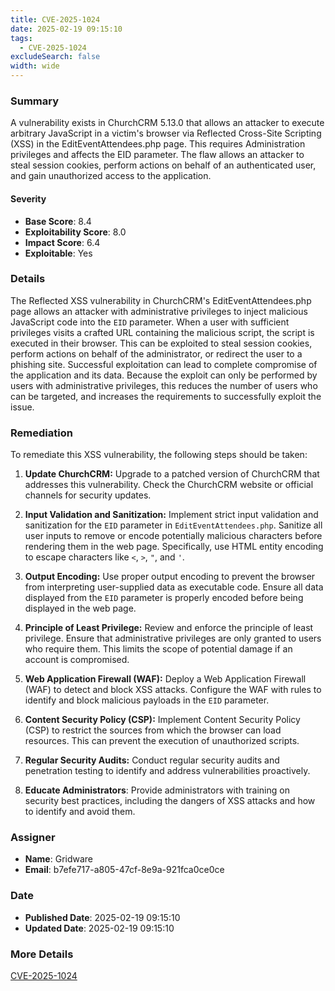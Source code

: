 ```yaml
---
title: CVE-2025-1024
date: 2025-02-19 09:15:10
tags:
  - CVE-2025-1024
excludeSearch: false
width: wide
---
```


### Summary
A vulnerability exists in ChurchCRM 5.13.0 that allows an attacker to execute arbitrary JavaScript in a victim's browser via Reflected Cross-Site Scripting (XSS) in the EditEventAttendees.php page. This requires Administration privileges and affects the EID parameter. The flaw allows an attacker to steal session cookies, perform actions on behalf of an authenticated user, and gain unauthorized access to the application.

#### Severity
- **Base Score**: 8.4
- **Exploitability Score**: 8.0
- **Impact Score**: 6.4
- **Exploitable**: Yes

### Details 
The Reflected XSS vulnerability in ChurchCRM's EditEventAttendees.php page allows an attacker with administrative privileges to inject malicious JavaScript code into the `EID` parameter. When a user with sufficient privileges visits a crafted URL containing the malicious script, the script is executed in their browser. This can be exploited to steal session cookies, perform actions on behalf of the administrator, or redirect the user to a phishing site. Successful exploitation can lead to complete compromise of the application and its data. Because the exploit can only be performed by users with administrative privileges, this reduces the number of users who can be targeted, and increases the requirements to successfully exploit the issue.

### Remediation

To remediate this XSS vulnerability, the following steps should be taken:

1.  **Update ChurchCRM:** Upgrade to a patched version of ChurchCRM that addresses this vulnerability. Check the ChurchCRM website or official channels for security updates.

2.  **Input Validation and Sanitization:** Implement strict input validation and sanitization for the `EID` parameter in `EditEventAttendees.php`. Sanitize all user inputs to remove or encode potentially malicious characters before rendering them in the web page. Specifically, use HTML entity encoding to escape characters like `<`, `>`, `"`, and `'`.

3.  **Output Encoding:** Use proper output encoding to prevent the browser from interpreting user-supplied data as executable code. Ensure all data displayed from the `EID` parameter is properly encoded before being displayed in the web page.

4.  **Principle of Least Privilege:** Review and enforce the principle of least privilege. Ensure that administrative privileges are only granted to users who require them. This limits the scope of potential damage if an account is compromised.

5.  **Web Application Firewall (WAF):** Deploy a Web Application Firewall (WAF) to detect and block XSS attacks. Configure the WAF with rules to identify and block malicious payloads in the `EID` parameter.

6.  **Content Security Policy (CSP):** Implement Content Security Policy (CSP) to restrict the sources from which the browser can load resources. This can prevent the execution of unauthorized scripts.

7.  **Regular Security Audits:** Conduct regular security audits and penetration testing to identify and address vulnerabilities proactively.

8. **Educate Administrators**: Provide administrators with training on security best practices, including the dangers of XSS attacks and how to identify and avoid them.

### Assigner
- **Name**: Gridware
- **Email**: b7efe717-a805-47cf-8e9a-921fca0ce0ce

### Date
- **Published Date**: 2025-02-19 09:15:10
- **Updated Date**: 2025-02-19 09:15:10

### More Details
[CVE-2025-1024](https://www.cvedetails.com/cve/CVE-2025-1024)